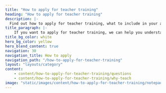 ```yaml
---
title: "How to apply for teacher training"
heading: "How to apply for teacher training"
description: |-
  Find out how to apply for teacher training, what to include in your application and how the process works.
title_paragraph: |-
    If you want to apply for teacher training, we can help you understand what to put in your application and how the process works.
title_bg_color: white
hero_bg_color: yellow
hero_blend_content: true
navigation: 30
navigation_title: How to apply
navigation_path: "/how-to-apply-for-teacher-training"
layout: "layouts/category"
content:
    - content/how-to-apply-for-teacher-training/questions
    - content/how-to-apply-for-teacher-training/why-teach
image: "static/images/content/how-to-apply-for-teacher-training/notepad.jpg"
---
```

